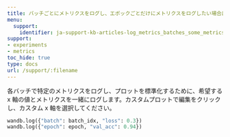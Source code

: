```yaml
---
title: バッチごとにメトリクスをログし、エポックごとだけにメトリクスをログしたい場合はどうすればよいですか？
menu:
  support:
    identifier: ja-support-kb-articles-log_metrics_batches_some_metrics_epochs
support:
- experiments
- metrics
toc_hide: true
type: docs
url: /support/:filename
---
```


各バッチで特定のメトリクスをログし、プロットを標準化するために、希望する x 軸の値とメトリクスを一緒にログします。カスタムプロットで編集をクリックし、カスタム x 軸を選択してください。

```python
wandb.log({"batch": batch_idx, "loss": 0.3})
wandb.log({"epoch": epoch, "val_acc": 0.94})
```
